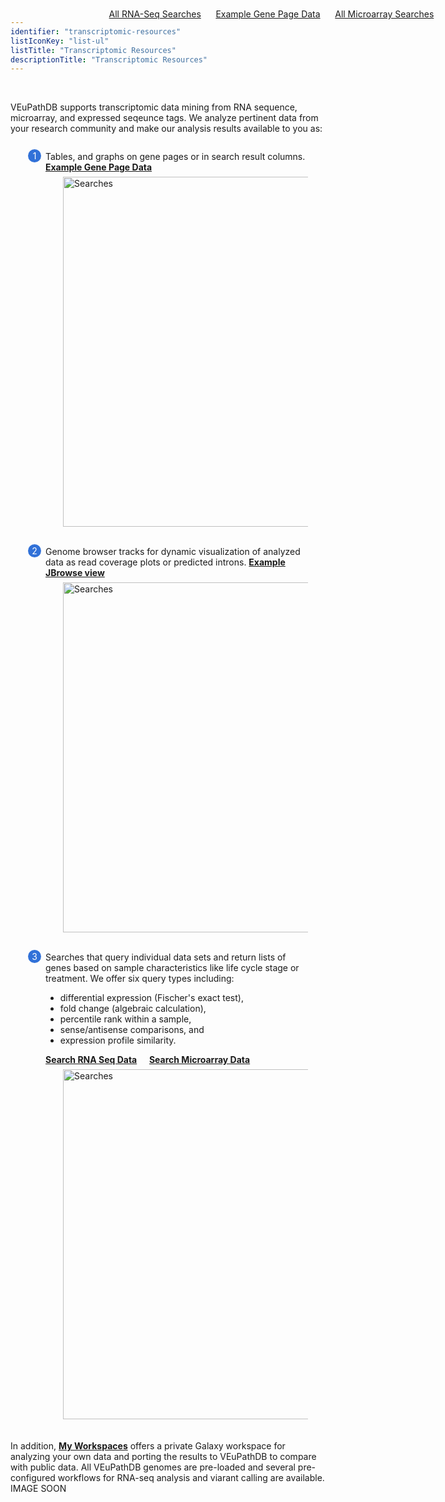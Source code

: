 ```yaml
---
identifier: "transcriptomic-resources"
listIconKey: "list-ul"
listTitle: "Transcriptomic Resources"
descriptionTitle: "Transcriptomic Resources"
---
```

<style>
  .transcriptomic-resources-feature {
    margin: auto;
  }
  .transcriptomic-resources-feature--panels {
    display: flex;
    flex-wrap: wrap;
    align-items: flex-start;
    counter-reset: panel;
  }
  .transcriptomic-resources-feature--panels > * {
    overflow: hidden;
    margin: 0 2em;
  }
  .transcriptomic-resources-feature--panels > * > div {
    margin-top: 1em;
    margin-left: 2em;
    position: relative;
  }
  .transcriptomic-resources-feature--panels > * img {
    margin-left: 2em;
  }
  .transcriptomic-resources-feature--panels > * > div:before {
    counter-increment: panel;
    content: counter(panel);
    background: #3171d8;
    border-radius: 1em;
    height: 1.5em;
    width: 1.5em;
    display: inline-flex;
    justify-content: center;
    align-items: center;
    margin-right: .5em;
    color: white;
    position: absolute;
    left: -2em;
    top: -0.25em;
  }
     #topright {
    position: absolute;
    right: 1em;
    top: 3em;
    padding-top: 0.5em;
    padding-left: 0.5em;
    padding-right: 1.5em;
}
     #toprightsecond {
    position: absolute;
    right: 1em;
    top: 6em;
    padding: 0.5em;
}

</style>
<div id="topright">
   <a href="/a/app/search/transcript/GenesByRNASeqEvidence">All RNA-Seq Searches</a>&nbsp; &nbsp; &nbsp;
   <a href="/a/app/record/gene/PF3D7_1133400#ExpressionGraphs">Example Gene Page Data</a>&nbsp; &nbsp; &nbsp;
   <a href="/a/app/search/transcript/GenesByMicroarrayEvidence">All Microarray Searches</a>&nbsp; &nbsp; &nbsp;
</div>
<br/>
<div class="transcriptomic-resources-feature">
<p class="card-text">VEuPathDB supports transcriptomic data mining from RNA sequence, microarray, and expressed seqeunce tags. We analyze pertinent data from your research community and make our analysis results available to you as:</p>

<div class="transcriptomic-resources-feature--panels">
  <div>
    <div>Tables, and graphs on gene pages or in search result columns.  <a href="/a/app/record/gene/PF3D7_1133400#ExpressionGraphs"><b>Example Gene Page Data</b></a>  </div>
      <img style="width: 40em; margin-top: .5em; margin-left: 4em;" src="{{ "/assets/images/resources_tools/Transcript-Table-Graph.png" | absolute_url }}" alt="Searches"/><br/><br/>
  </div>
  <div>
    <div>Genome browser tracks for dynamic visualization of analyzed data as read coverage plots or predicted introns. <a href="/a/jbrowse.jsp?loc=Pf3D7_11_v3%3A1278857..1310725&data=%2Fa%2Fservice%2Fjbrowse%2Ftracks%2Fpfal3D7&tracks=gene%2CRNASeq%20Evidence%20for%20Introns%20(Inclusive)%2CRNASeq%20Evidence%20for%20Introns%20(Refined)&highlight="><b>Example JBrowse view</b></a></div>
      <img style="width: 40em; margin-top: .5em; margin-left: 4em;" src="{{ "/assets/images/resources_tools/Transcript-JBrowse.png" | absolute_url }}" alt="Searches"/><br/><br/>
  </div>
  <div>
    <div>Searches that query individual data sets and return lists of genes based on sample characteristics like life cycle stage or treatment. We offer six query types including:
       <ul>
         <li>differential expression (Fischer's exact test),</li>
         <li>fold change (algebraic calculation),</li>
         <li>percentile rank within a sample,</li>
         <li>sense/antisense comparisons, and</li>
         <li>expression profile similarity.</li> 
       </ul> 
    <a href="/a/app/search/transcript/GenesByRNASeqEvidence"><b>Search RNA Seq Data</b></a> &nbsp; &nbsp; 
    <a href="/a/app/search/transcript/GenesByMicroarrayEvidence"><b>Search Microarray Data</b></a> </div>
      <img style="width: 40em; margin-top: .5em; margin-left: 4em;" src="{{ "/assets/images/resources_tools/Transcript-Search.png" | absolute_url }}" alt="Searches"/>
  </div>
  </div>
<br/><br/>
 In addition, <a href="/a/app/galaxy-orientation"><b>My Workspaces</b></a> offers a private Galaxy workspace for analyzing your own data and porting the results to VEuPathDB to compare with public data.  All VEuPathDB genomes are pre-loaded and several pre-configured workflows for RNA-seq analysis and viarant calling are available.   IMAGE SOON 
</div>
